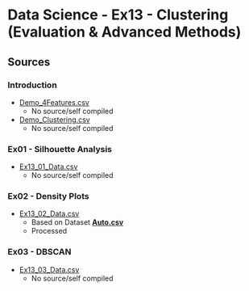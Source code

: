 # Data Science - Ex13 - Clustering (Evaluation & Advanced Methods)

## Sources

### Introduction

- [Demo_4Features.csv](./Demo_4Features.csv)
  - No source/self compiled
- [Demo_Clustering.csv](./Demo_Clustering.csv)
  - No source/self compiled
  
### Ex01 - Silhouette Analysis

- [Ex13_01_Data.csv](./Ex13_01_Data.csv)
  - No source/self compiled

### Ex02 - Density Plots

- [Ex13_02_Data.csv](./Ex13_02_Data.csv)
  - Based on Dataset [**Auto.csv**](https://github.com/reisanar/datasets/blob/master/Auto.csv)
  - Processed

### Ex03 - DBSCAN

- [Ex13_03_Data.csv](./Ex13_03_Data.csv)
  - No source/self compiled
